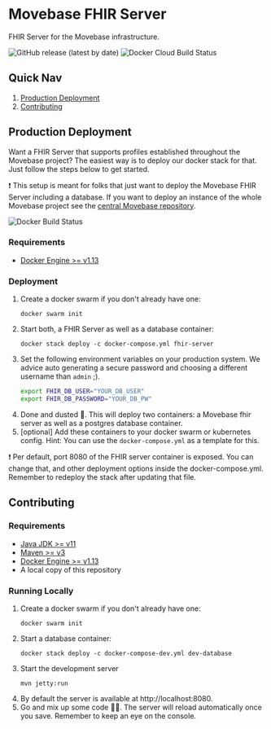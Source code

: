 # Movebase FHIR Server
FHIR Server for the Movebase infrastructure.

![GitHub release (latest by date)](https://img.shields.io/github/v/release/dot-base/fhir-server)
![Docker Cloud Build Status](https://img.shields.io/docker/cloud/build/dot-base/fhir-server)


## Quick Nav
1. [Production Deployment](#Production-Deployment)
1. [Contributing](#Contributing)


## Production Deployment
Want a FHIR Server that supports profiles established throughout the Movebase project? The easiest way is to deploy our docker stack for that. Just follow the steps below to get started.

❗ This setup is meant for folks that just want to deploy the Movebase FHIR Server including a database. If you want to deploy an instance of the whole Movebase project see the [central Movebase repository](https://github.com/dot-base/dot-base).

![Docker Build Status](https://img.shields.io/badge/%E2%9D%A4%EF%B8%8F-We%20love%20Docker-blue)

### Requirements
- [Docker Engine >= v1.13](https://www.docker.com/get-started)

### Deployment
1. Create a docker swarm if you don't already have one:
    ```
    docker swarm init
    ```
1. Start both, a FHIR Server as well as a database container:
    ```
    docker stack deploy -c docker-compose.yml fhir-server
    ```
1. Set the following environment variables on your production system. We advice auto generating a secure password and choosing a different username than `admin` ;).
    ```sh
    export FHIR_DB_USER="YOUR_DB_USER"
    export FHIR_DB_PASSWORD="YOUR_DB_PW"
    ```
1. Done and dusted 🎉. This will deploy two containers: a Movebase fhir server as well as a postgres database container.
1. [optional] Add these containers to your docker swarm or kubernetes config. Hint: You can use the `docker-compose.yml` as a template for this.

❗ Per default, port 8080 of the FHIR server container is exposed. You can change that, and other deployment options inside the docker-compose.yml. Remember to redeploy the stack after updating that file.


## Contributing

### Requirements
- [Java JDK >= v11](https://www.oracle.com/java/technologies/javase-jdk11-downloads.html)
- [Maven >= v3](https://maven.apache.org/download.cgi)
- [Docker Engine >= v1.13](https://www.docker.com/get-started)
- A local copy of this repository

### Running Locally
1. Create a docker swarm if you don't already have one:
    ```
    docker swarm init
    ```
1. Start a database container:
    ```
    docker stack deploy -c docker-compose-dev.yml dev-database
    ```
1. Start the development server
    ```
    mvn jetty:run
    ```
1. By default the server is available at http://localhost:8080.
1. Go and mix up some code 👩‍💻. The server will reload automatically once you save. Remember to keep an eye on the console.
